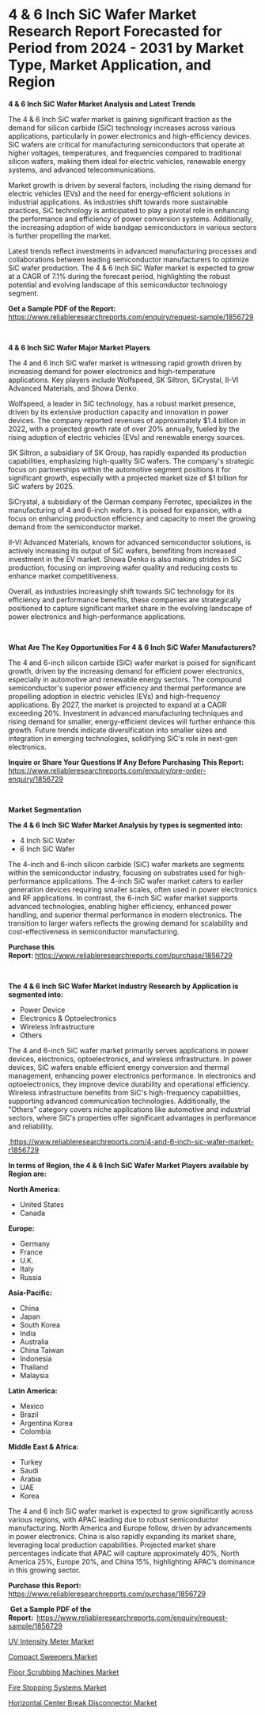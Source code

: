 <p><h1>4 & 6 Inch SiC Wafer Market Research Report Forecasted for Period from 2024 -  2031 by Market Type, Market Application, and Region</h1></p><p><strong>4 & 6 Inch SiC Wafer Market Analysis and Latest Trends</strong></p>
<p><p>The 4 & 6 Inch SiC wafer market is gaining significant traction as the demand for silicon carbide (SiC) technology increases across various applications, particularly in power electronics and high-efficiency devices. SiC wafers are critical for manufacturing semiconductors that operate at higher voltages, temperatures, and frequencies compared to traditional silicon wafers, making them ideal for electric vehicles, renewable energy systems, and advanced telecommunications.</p><p>Market growth is driven by several factors, including the rising demand for electric vehicles (EVs) and the need for energy-efficient solutions in industrial applications. As industries shift towards more sustainable practices, SiC technology is anticipated to play a pivotal role in enhancing the performance and efficiency of power conversion systems. Additionally, the increasing adoption of wide bandgap semiconductors in various sectors is further propelling the market.</p><p>Latest trends reflect investments in advanced manufacturing processes and collaborations between leading semiconductor manufacturers to optimize SiC wafer production. The 4 & 6 Inch SiC Wafer market is expected to grow at a CAGR of 7.1% during the forecast period, highlighting the robust potential and evolving landscape of this semiconductor technology segment.</p></p>
<p><strong>Get a Sample PDF of the Report:&nbsp;</strong> <a href="https://www.reliableresearchreports.com/enquiry/request-sample/1856729?utm_campaign=8&utm_medium=2&utm_source=Github&utm_content=ia&utm_term=20102024&utm_id=4-6-inch-sic-wafer">https://www.reliableresearchreports.com/enquiry/request-sample/1856729</a></p>
<p>&nbsp;</p>
<p><strong>4 & 6 Inch SiC Wafer Major Market Players</strong></p>
<p><p>The 4 and 6 Inch SiC wafer market is witnessing rapid growth driven by increasing demand for power electronics and high-temperature applications. Key players include Wolfspeed, SK Siltron, SiCrystal, II-VI Advanced Materials, and Showa Denko.</p><p>Wolfspeed, a leader in SiC technology, has a robust market presence, driven by its extensive production capacity and innovation in power devices. The company reported revenues of approximately $1.4 billion in 2022, with a projected growth rate of over 20% annually, fueled by the rising adoption of electric vehicles (EVs) and renewable energy sources.</p><p>SK Siltron, a subsidiary of SK Group, has rapidly expanded its production capabilities, emphasizing high-quality SiC wafers. The company's strategic focus on partnerships within the automotive segment positions it for significant growth, especially with a projected market size of $1 billion for SiC wafers by 2025.</p><p>SiCrystal, a subsidiary of the German company Ferrotec, specializes in the manufacturing of 4 and 6-inch wafers. It is poised for expansion, with a focus on enhancing production efficiency and capacity to meet the growing demand from the semiconductor market.</p><p>II-VI Advanced Materials, known for advanced semiconductor solutions, is actively increasing its output of SiC wafers, benefiting from increased investment in the EV market. Showa Denko is also making strides in SiC production, focusing on improving wafer quality and reducing costs to enhance market competitiveness.</p><p>Overall, as industries increasingly shift towards SiC technology for its efficiency and performance benefits, these companies are strategically positioned to capture significant market share in the evolving landscape of power electronics and high-performance applications.</p></p>
<p>&nbsp;</p>
<p><strong>What Are The Key Opportunities For 4 & 6 Inch SiC Wafer Manufacturers?</strong></p>
<p><p>The 4 and 6-inch silicon carbide (SiC) wafer market is poised for significant growth, driven by the increasing demand for efficient power electronics, especially in automotive and renewable energy sectors. The compound semiconductor's superior power efficiency and thermal performance are propelling adoption in electric vehicles (EVs) and high-frequency applications. By 2027, the market is projected to expand at a CAGR exceeding 20%. Investment in advanced manufacturing techniques and rising demand for smaller, energy-efficient devices will further enhance this growth. Future trends indicate diversification into smaller sizes and integration in emerging technologies, solidifying SiC's role in next-gen electronics.</p></p>
<p><strong>Inquire or Share Your Questions If Any Before Purchasing This Report:</strong> <a href="https://www.reliableresearchreports.com/enquiry/pre-order-enquiry/1856729?utm_campaign=8&utm_medium=2&utm_source=Github&utm_content=ia&utm_term=20102024&utm_id=4-6-inch-sic-wafer">https://www.reliableresearchreports.com/enquiry/pre-order-enquiry/1856729</a></p>
<p>&nbsp;</p>
<p><strong>Market Segmentation</strong></p>
<p><strong>The 4 & 6 Inch SiC Wafer Market Analysis by types is segmented into:</strong></p>
<p><ul><li>4 Inch SiC Wafer</li><li>6 Inch SiC Wafer</li></ul></p>
<p><p>The 4-inch and 6-inch silicon carbide (SiC) wafer markets are segments within the semiconductor industry, focusing on substrates used for high-performance applications. The 4-inch SiC wafer market caters to earlier generation devices requiring smaller scales, often used in power electronics and RF applications. In contrast, the 6-inch SiC wafer market supports advanced technologies, enabling higher efficiency, enhanced power handling, and superior thermal performance in modern electronics. The transition to larger wafers reflects the growing demand for scalability and cost-effectiveness in semiconductor manufacturing.</p></p>
<p><strong>Purchase this Report:&nbsp;</strong><a href="https://www.reliableresearchreports.com/purchase/1856729?utm_campaign=8&utm_medium=2&utm_source=Github&utm_content=ia&utm_term=20102024&utm_id=4-6-inch-sic-wafer">https://www.reliableresearchreports.com/purchase/1856729</a></p>
<p>&nbsp;</p>
<p><strong>The 4 & 6 Inch SiC Wafer Market Industry Research by Application is segmented into:</strong></p>
<p><ul><li>Power Device</li><li>Electronics & Optoelectronics</li><li>Wireless Infrastructure</li><li>Others</li></ul></p>
<p><p>The 4 and 6-inch SiC wafer market primarily serves applications in power devices, electronics, optoelectronics, and wireless infrastructure. In power devices, SiC wafers enable efficient energy conversion and thermal management, enhancing power electronics performance. In electronics and optoelectronics, they improve device durability and operational efficiency. Wireless infrastructure benefits from SiC's high-frequency capabilities, supporting advanced communication technologies. Additionally, the "Others" category covers niche applications like automotive and industrial sectors, where SiC's properties offer significant advantages in performance and reliability.</p></p>
<p><a href="https://www.reliableresearchreports.com/4-and-6-inch-sic-wafer-market-r1856729?utm_campaign=8&utm_medium=2&utm_source=Github&utm_content=ia&utm_term=20102024&utm_id=4-6-inch-sic-wafer">&nbsp;https://www.reliableresearchreports.com/4-and-6-inch-sic-wafer-market-r1856729</a></p>
<p><strong>In terms of Region, the 4 & 6 Inch SiC Wafer Market Players available by Region are:</strong></p>
<p>
    <p> <strong> North America: </strong>
        <ul>
            <li>United States</li>
            <li>Canada</li>
        </ul>
        </p> 
    <p> <strong> Europe: </strong>
        <ul>
            <li>Germany</li>
            <li>France</li>
            <li>U.K.</li>
            <li>Italy</li>
            <li>Russia</li>
        </ul>
        </p> 
    <p> <strong> Asia-Pacific: </strong>
        <ul>
            <li>China</li>
            <li>Japan</li>
            <li>South Korea</li>
            <li>India</li>
            <li>Australia</li>
            <li>China Taiwan</li>
            <li>Indonesia</li>
            <li>Thailand</li>
            <li>Malaysia</li>
        </ul>
        </p> 
    <p> <strong> Latin America: </strong>
        <ul>
            <li>Mexico</li>
            <li>Brazil</li>
            <li>Argentina Korea</li>
            <li>Colombia</li>
        </ul>
        </p> 
    <p> <strong> Middle East & Africa: </strong>
        <ul>
            <li>Turkey</li>
            <li>Saudi</li>
            <li>Arabia</li>
            <li>UAE</li>
            <li>Korea</li>
        </ul>
    </p>
    </p>
<p><p>The 4 and 6 inch SiC wafer market is expected to grow significantly across various regions, with APAC leading due to robust semiconductor manufacturing. North America and Europe follow, driven by advancements in power electronics. China is also rapidly expanding its market share, leveraging local production capabilities. Projected market share percentages indicate that APAC will capture approximately 40%, North America 25%, Europe 20%, and China 15%, highlighting APAC’s dominance in this growing sector.</p></p>
<p><strong>Purchase this Report: </strong><a href="https://www.reliableresearchreports.com/purchase/1856729?utm_campaign=8&utm_medium=2&utm_source=Github&utm_content=ia&utm_term=20102024&utm_id=4-6-inch-sic-wafer">https://www.reliableresearchreports.com/purchase/1856729</a></p>
<p>&nbsp;<strong>Get a Sample PDF of the Report:&nbsp;&nbsp;</strong><a href="https://www.reliableresearchreports.com/enquiry/request-sample/1856729?utm_campaign=8&utm_medium=2&utm_source=Github&utm_content=ia&utm_term=20102024&utm_id=4-6-inch-sic-wafer">https://www.reliableresearchreports.com/enquiry/request-sample/1856729</a></p>
<p><strong></strong></p>
<p><p><a href="https://issuu.com/reportprime-2/docs/uv-intensity-meter-market-size-2030_d6836649c12bec?utm_campaign=8&utm_medium=2&utm_source=Github&utm_content=ia&utm_term=20102024&utm_id=4-6-inch-sic-wafer">UV Intensity Meter Market</a></p><p><a href="https://www.linkedin.com/pulse/compact-sweepers-market-ecosystem-competitive-landscape-rfuve?utm_campaign=8&utm_medium=2&utm_source=Github&utm_content=ia&utm_term=20102024&utm_id=4-6-inch-sic-wafer">Compact Sweepers Market</a></p><p><a href="https://www.linkedin.com/pulse/floor-scrubbing-machines-industry-analysis-report-market-djfgf?utm_campaign=8&utm_medium=2&utm_source=Github&utm_content=ia&utm_term=20102024&utm_id=4-6-inch-sic-wafer">Floor Scrubbing Machines Market</a></p><p><a href="https://issuu.com/reportprime-2/docs/fire-stopping-systems-market-size-2_54fe40f51a911e?utm_campaign=8&utm_medium=2&utm_source=Github&utm_content=ia&utm_term=20102024&utm_id=4-6-inch-sic-wafer">Fire Stopping Systems Market</a></p><p><a href="https://github.com/loftinirkaakcsu/Market-Research-Report-List-1/blob/main/horizontal-center-break-disconnector-market.md?utm_campaign=8&utm_medium=2&utm_source=Github&utm_content=ia&utm_term=20102024&utm_id=4-6-inch-sic-wafer">Horizontal Center Break Disconnector Market</a></p></p>